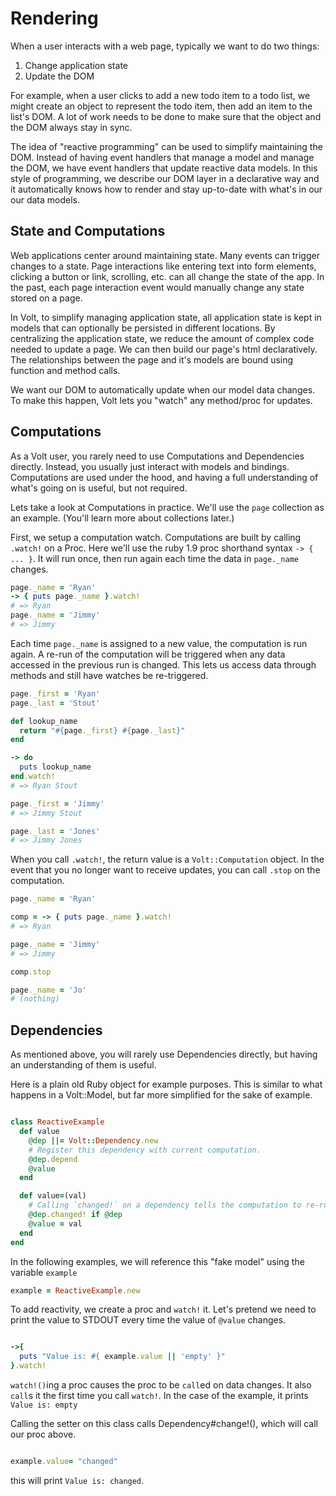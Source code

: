 # Rendering

When a user interacts with a web page, typically we want to do two things:

1. Change application state
2. Update the DOM

For example, when a user clicks to add a new todo item to a todo list, we might create an object to represent the todo item, then add an item to the list's DOM.  A lot of work needs to be done to make sure that the object and the DOM always stay in sync.

The idea of "reactive programming" can be used to simplify maintaining the DOM.  Instead of having event handlers that manage a model and manage the DOM, we have event handlers that update reactive data models.  In this style of programming, we describe our DOM layer in a declarative way and it automatically knows how to render and stay up-to-date with what's in our our data models.

## State and Computations

Web applications center around maintaining state.  Many events can trigger changes to a state.  Page interactions like entering text into form elements, clicking a button or link, scrolling, etc. can all change the state of the app.  In the past, each page interaction event would manually change any state stored on a page.

In Volt, to simplify managing application state, all application state is kept in models that can optionally be persisted in different locations.  By centralizing the application state, we reduce the amount of complex code needed to update a page.  We can then build our page's html declaratively.  The relationships between the page and it's models are bound using function and method calls.

We want our DOM to automatically update when our model data changes.  To make this happen, Volt lets you "watch" any method/proc for updates.

## Computations

As a Volt user, you rarely need to use Computations and Dependencies directly.  Instead, you usually just interact with models and bindings.  Computations are used under the hood, and having a full understanding of what's going on is useful, but not required.

Lets take a look at Computations in practice.  We'll use the ```page``` collection as an example.  (You'll learn more about collections later.)

First, we setup a computation watch.  Computations are built by calling ```.watch!``` on a Proc.  Here we'll use the ruby 1.9 proc shorthand syntax ```-> { ... }```. It will run once, then run again each time the data in ```page._name``` changes.

```ruby
page._name = 'Ryan'
-> { puts page._name }.watch!
# => Ryan
page._name = 'Jimmy'
# => Jimmy
```

Each time ```page._name``` is assigned to a new value, the computation is run again.  A re-run of the computation will be triggered when any data accessed in the previous run is changed.  This lets us access data through methods and still have watches be re-triggered.

```ruby
page._first = 'Ryan'
page._last = 'Stout'

def lookup_name
  return "#{page._first} #{page._last}"
end

-> do
  puts lookup_name
end.watch!
# => Ryan Stout

page._first = 'Jimmy'
# => Jimmy Stout

page._last = 'Jones'
# => Jimmy Jones
```

When you call ```.watch!```, the return value is a ```Volt::Computation``` object.  In the event that you no longer want to receive updates, you can call ```.stop``` on the computation.

```ruby
page._name = 'Ryan'

comp = -> { puts page._name }.watch!
# => Ryan

page._name = 'Jimmy'
# => Jimmy

comp.stop

page._name = 'Jo'
# (nothing)
```

## Dependencies

As mentioned above, you will rarely use Dependencies directly, but having an understanding of them is useful.

Here is a plain old Ruby object for example purposes. This is similar to what happens in a Volt::Model, but far more simplified for the sake of example.

```ruby

class ReactiveExample
  def value
    @dep ||= Volt::Dependency.new
    # Register this dependency with current computation.
    @dep.depend
    @value
  end

  def value=(val)
    # Calling `changed!` on a dependency tells the computation to re-run.
    @dep.changed! if @dep
    @value = val
  end
end

```

In the following examples, we will reference this "fake model" using the variable `example`

```ruby
example = ReactiveExample.new
```

To add reactivity, we create a proc and `watch!` it. Let's pretend we need to print the value to STDOUT every time the value of `@value` changes.

```ruby

->{
  puts "Value is: #{ example.value || 'empty' }"
}.watch!

```

`watch!()`ing a proc causes the proc to be `call`ed on data changes. It also `call`s it the first time you call `watch!`. In the case of the example, it prints `Value is: empty`

Calling the setter on this class calls Dependency#change!(), which will call our proc above.

```ruby

example.value= "changed"

```

this will print `Value is: changed`.
